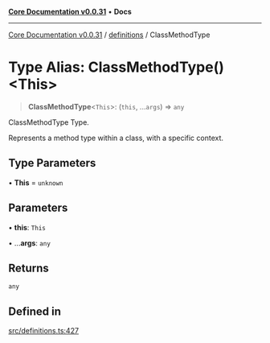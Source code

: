 [**Core Documentation v0.0.31**](../../README.md) • **Docs**

***

[Core Documentation v0.0.31](../../modules.md) / [definitions](../README.md) / ClassMethodType

# Type Alias: ClassMethodType()\<This\>

> **ClassMethodType**\<`This`\>: (`this`, ...`args`) => `any`

ClassMethodType Type.

Represents a method type within a class, with a specific context.

## Type Parameters

• **This** = `unknown`

## Parameters

• **this**: `This`

• ...**args**: `any`

## Returns

`any`

## Defined in

[src/definitions.ts:427](https://github.com/stonemjs/core/blob/c4dbb69a8c86aa6134b62f7d9cac7dabb444c749/src/definitions.ts#L427)
